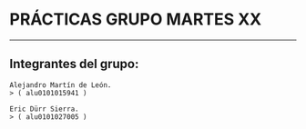 # PRÁCTICAS GRUPO MARTES XX
***

## Integrantes del grupo:

    Alejandro Martín de León.
    > ( alu0101015941 )
    
    Eric Dürr Sierra.
    > ( alu0101027005 )